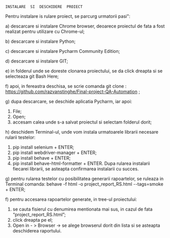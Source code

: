 	INSTALARE  SI  DESCHIDERE  PROIECT
	
Pentru instalare is rulare proiect, se parcurg urmatorii pasi":

a) descarcare si instalare Chrome browser, deoarece proiectul de fata a fost realizat pentru utilizare cu Chrome-ul;

b) descarcare si instalare Python;

c) descarcare si instalare Pycharm Community Edition;

d) descarcare si instalare GIT;

e) in folderul unde se doreste clonarea proiectului, se da click dreapta si se selecteaza git Bash Here;

f) apoi, in fereastra deschisa, se scrie comanda git clone :  https://github.com/razvanstinghe/Final-project-QA-Automation ;

g) 	dupa descarcare, se deschide aplicatia Pycharm, iar apoi: 
1. File;
2. Open;
3. accesam calea unde s-a salvat proiectul si selectam folderul dorit;

h) 	deschidem Terminal-ul, unde vom instala urmatoarele librarii necesare rularii testelor:
1. pip install selenium + ENTER;
2. pip install webdriver-manager + ENTER;
3. pip install behave + ENTER;
4. pip install behave-html-formatter + ENTER.
Dupa rularea instalarii fiecarei librarii, se asteapta confirmarea instalarii cu succes.

g) pentru rularea testelor cu posibilitatea generarii rapoartelor, se ruleaza in Terminal comanda: 
 behave -f html -o project_report_RS.html --tags=smoke + ENTER;

f) pentru accesarea rapoartelor generate, in tree-ul proiectului:
1. se cauta fisierul cu denumirea mentionata mai sus, in cazul de fata “project_report_RS.html”;
2. click dreapta pe el;
3. Open in - > Browser -> se alege browserul dorit din lista si se asteapta deschiderea raportului.